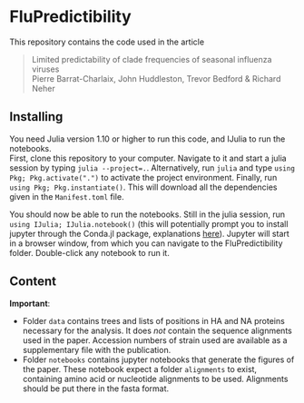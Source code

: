 # FluPredictibility
This repository contains the code used in the article  

> Limited predictability of clade frequencies of seasonal influenza viruses   
> Pierre Barrat-Charlaix, John Huddleston, Trevor Bedford & Richard Neher
  

## Installing
You need Julia version 1.10 or higher to run this code, and IJulia to run the notebooks.  
First, clone this repository to your computer. Navigate to it and start a julia session by typing `julia --project=.`. 
Alternatively, run `julia` and type `using Pkg; Pkg.activate(".")` to activate the project environment. 
Finally, run `using Pkg; Pkg.instantiate()`. This will download all the dependencies given in the `Manifest.toml` file. 

You should now be able to run the notebooks. Still in the julia session, run `using IJulia; IJulia.notebook()` (this will potentially prompt you to install jupyter through the Conda.jl package, explanations [here](https://github.com/JuliaLang/IJulia.jl)). Jupyter will start in a browser window, from which you can navigate to the FluPredictibility folder. Double-click any notebook to run it. 
    

## Content
**Important**:
- Folder `data` contains trees and lists of positions in HA and NA proteins necessary for the analysis. It does *not* contain the sequence alignments used in the paper. Accession numbers of strain used are available as a supplementary file with the publication.   
- Folder `notebooks` contains jupyter notebooks that generate the figures of the paper. These notebook expect a folder `alignments` to exist, containing amino acid or nucleotide alignments to be used. Alignments should be put there in the fasta format. 


